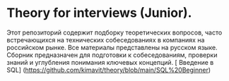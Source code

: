 Theory for interviews (Junior).
===
Этот репозиторий содержит подборку теоретических вопросов, часто встречающихся на технических собеседованиях в компаниях на российском рынке. Все материалы представлены на русском языке. Сборник предназначен для подготовки к собеседованиям, проверки знаний и углубления понимания ключевых концепций.
[ Введение в SQL] (https://github.com/kimavit/theory/blob/main/SQL%20Beginner)

